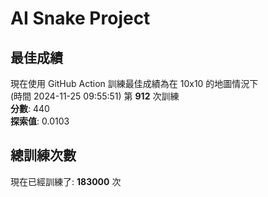 
# AI Snake Project

## **最佳成績**
現在使用 GitHub Action 訓練最佳成績為在 10x10 的地圖情況下  
(時間 2024-11-25 09:55:51) 第 **912** 次訓練  
**分數**: 440  
**探索值**: 0.0103

## 總訓練次數
現在已經訓練了: **183000** 次
